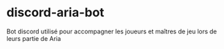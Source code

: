 # discord-aria-bot
Bot discord utilisé pour accompagner les joueurs et maîtres de jeu lors de leurs partie de Aria
